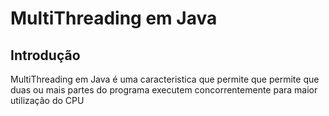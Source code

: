 # MultiThreading em Java

## Introdução
MultiThreading em Java é uma caracteristica que permite que permite que duas ou mais partes do programa executem concorrentemente para maior utilização do CPU